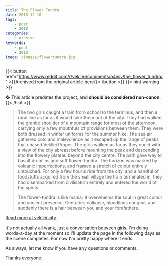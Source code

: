 ```yaml
---
title: The Flower Tundra
date: 2018-12-10
tags:
    - post
    - 2018
categories:
    - archive
keywords:
    - post
    - 2018
image: /images/flowertundra.jpg
---
```

{{< button href="https://www.reddit.com/r/vekllei/comments/a4viiv/the_flower_tundra/" >}}Archived from the original article here{{< /button >}}
{{< hint warning >}}

❖ This article predates the project, and **should be considered non-canon**.
{{< /hint >}}

>The two girls caught a train from school to the terminus, and then a rural line as far as it would take them out of the city. They had walked the granite shoulder of a mountain range for most of the afternoon, carrying only a few mouthfuls of provisions between them. They were both dressed in winter uniforms for the summer hike. The sea air gathered cold and malevolence as it escaped up the range of peaks that chased Vekllei Proper. The girls walked as far as they could with a view of the city abreast before mounting the peak and descending into the flowery plateau beyond the city centre. The path gave way to basalt drumlins and soft flower-tundra. The horizon was marked by volcanic imperfections, and framed a stretch of colour entirely untouched. For only a few hour’s ride from the city, and a handful of foodstuffs acquired from the small village the train terminated in, they had disembarked from civilisation entirely and entered the world of the spirits.  
>  
>The flower-tundra is like mania; it overwhelms the soul in great colour and ancient presence. Centuries collapse, bloodlines congeal, and suddenly there is a hair between you and your forefathers.

[Read more at vekllei.city](https://vekllei.city/2018/12/10/the-flower-tundra/).

It's not actually all wank, just a conversation between girls. I'm doing words-a-day at the moment so I'll update the page in the following days as the scene completes. For now I'm pretty happy where it ends.

As always, let me know if you have any questions or comments.

Thanks everyone.
